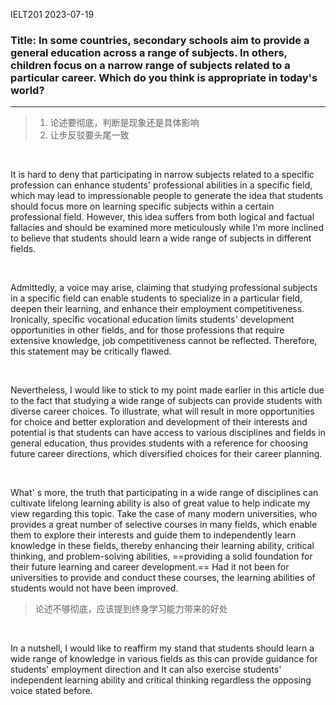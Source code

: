 IELT201 2023-07-19

### Title: In some countries, secondary schools aim to provide a general education across a range of subjects. In others, children focus on a narrow range of subjects related to a particular career. Which do you think is appropriate in today's world?

---


> 1. 论述要彻底，判断是现象还是具体影响
> 2. 让步反驳要头尾一致


<br/>

It is hard to deny that participating in narrow subjects related to a specific profession can enhance students' professional abilities in a specific field, which may lead to impressionable people to generate the idea that students should focus more on learning specific subjects within a certain professional field. However, this idea suffers from both logical and factual fallacies and should be examined more meticulously while I'm more inclined to believe that students should learn a wide range of subjects in different fields.

<br/>

Admittedly, a voice may arise, claiming that studying professional subjects in a specific field can enable students to specialize in a particular field, deepen their learning, and enhance their employment competitiveness. Ironically, specific vocational education limits students' development opportunities in other fields, and for those professions that require extensive knowledge, job competitiveness cannot be reflected. Therefore, this statement may be critically flawed. 

<br/>

Nevertheless, I would like to stick to my point made earlier in this article due to the fact that studying a wide range of subjects can provide students with diverse career choices. To illustrate, what will result in more opportunities for choice and better exploration and development of their interests and potential is that students can have access to various disciplines and fields in general education, thus provides students with a reference for choosing future career directions, which diversified choices for their career planning.

<br/>

What' s more, the truth that participating in a wide range of disciplines can cultivate lifelong learning ability is also of great value to help indicate my view regarding this topic. Take the case of many modern universities, who provides a great number of selective courses in many fields, which enable them to explore their interests and guide them to independently learn knowledge in these fields, thereby enhancing their learning ability, critical thinking, and problem-solving abilities, ==providing a solid foundation for their future learning and career development.== Had it not been for universities to provide and conduct these courses, the learning abilities of students would not have been improved.
>论述不够彻底，应该提到终身学习能力带来的好处

<br/>

In a nutshell, I would like to reaffirm my stand that students should learn a wide range of knowledge in various fields as this can provide guidance for students' employment direction and It can also exercise students' independent learning ability and critical thinking regardless the opposing voice stated before.